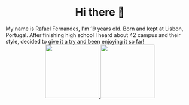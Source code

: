 <div align="center">
  <h1> Hi there 👋 </h1>
</div>
My name is Rafael Fernandes, I'm 19 years old. Born and kept at Lisbon, Portugal. After finishing high school I heard about 42 campus and their style, decided to give it a try and been enjoying it so far! 
<div align="center">
  <a href="https://github.com/rafaballerini">
  <img height="144em" src="https://github-readme-stats.vercel.app/api?username=Rafael2sf&show_icons=true&theme=aura_dark&include_all_commits=true&count_private=true"/>
  <img height="144em" src="https://github-readme-stats.vercel.app/api/top-langs/?username=Rafael2sf&layout=compact&langs_count=7&theme=dracula"/>
</div>
